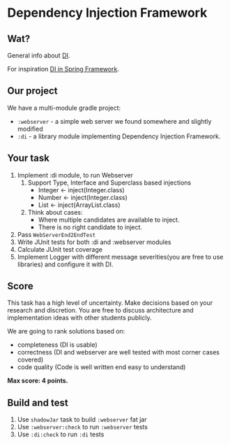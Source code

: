 # Dependency Injection Framework

## Wat?
General info about [DI](https://en.wikipedia.org/wiki/Dependency_injection).

For inspiration [DI in Spring Framework](https://www.baeldung.com/inversion-control-and-dependency-injection-in-spring).

## Our project
We have a multi-module gradle project:
- `:webserver` - a simple web server we found somewhere and slightly modified
- `:di` - a library module implementing Dependency Injection Framework.

## Your task
1. Implement :di module, to run Webserver
    1. Support Type, Interface and Superclass based injections
        - Integer <- inject(Integer.class)
        - Number  <- inject(Integer.class)
        - List <- inject(ArrayList.class) 
    1. Think about cases:
        - Where multiple candidates are available to inject.
        - There is no right candidate to inject.
1. Pass `WebServerEnd2EndTest`
1. Write JUnit tests for both :di and :webserver modules
1. Calculate JUnit test coverage
1. Implement Logger with different message severities(you are free to use libraries) 
and configure it with DI. 

## Score
This task has a high level of uncertainty. Make decisions based on your research and discretion. 
You are free to discuss architecture and implementation ideas with other students publicly.

We are going to rank solutions based on:
- completeness (DI is usable)
- correctness (DI and webserver are well tested with most corner cases covered) 
- code quality (Code is well written end easy to understand)

**Max score: 4 points.** 

## Build and test
1. Use `shadowJar` task to build `:webserver` fat jar
1. Use `:webserver:check` to run `:webserver` tests 
1. Use `:di:check` to run `:di` tests 
 